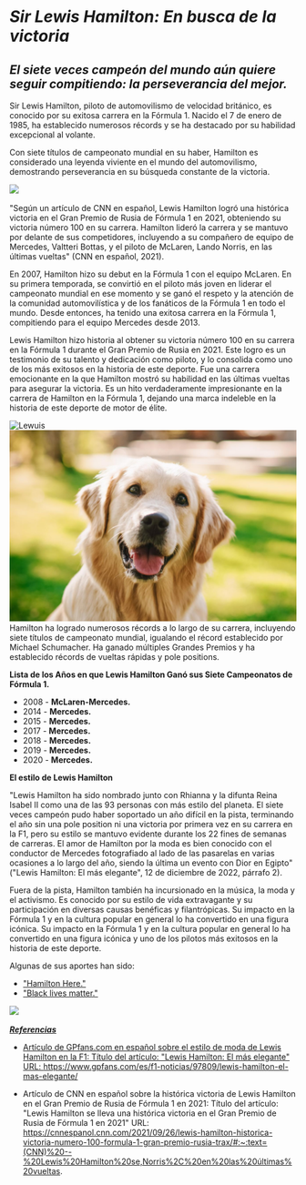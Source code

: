 #  ***Sir Lewis Hamilton: En busca de la victoria***

## ***El siete veces campeón del mundo aún quiere seguir compitiendo: la perseverancia del mejor.***

Sir Lewis Hamilton, piloto de automovilismo de velocidad británico, es conocido por su exitosa carrera en la Fórmula 1. Nacido el 7 de enero de 1985, ha establecido numerosos récords y se ha destacado por su habilidad excepcional al volante. 

Con siete títulos de campeonato mundial en su haber, Hamilton es considerado una leyenda viviente en el mundo del automovilismo, demostrando perseverancia en su búsqueda constante de la victoria.

<img src="https://www.eluniverso.com/resizer/ux2d-ESvsX2kV0XMc3kJsi8_KuI=/0x0:3309x2410/920x670/filters:quality(70)/cloudfront-us-east-1.images.arcpublishing.com/eluniverso/3VH46OASMBLHZJ6WWQ7VVHCRV4.jpg" width="600">


 
"Según un artículo de CNN en español, Lewis Hamilton logró una histórica victoria en el Gran Premio de Rusia de Fórmula 1 en 2021, obteniendo su victoria número 100 en su carrera. Hamilton lideró la carrera y se mantuvo por delante de sus competidores, incluyendo a su compañero de equipo de Mercedes, Valtteri Bottas, y el piloto de McLaren, Lando Norris, en las últimas vueltas" (CNN en español, 2021).
  
En 2007, Hamilton hizo su debut en la Fórmula 1 con el equipo McLaren. En su primera temporada, se convirtió en el piloto más joven en liderar el campeonato mundial en ese momento y se ganó el respeto y la atención de la comunidad automovilística y de los fanáticos de la Fórmula 1 en todo el mundo. Desde entonces, ha tenido una exitosa carrera en la Fórmula 1, compitiendo para el equipo Mercedes desde 2013.
 
 Lewis Hamilton hizo historia al obtener su victoria número 100 en su carrera en la Fórmula 1 durante el Gran Premio de Rusia en 2021. Este logro es un testimonio de su talento y dedicación como piloto, y lo consolida como uno de los más exitosos en la historia de este deporte. Fue una carrera emocionante en la que Hamilton mostró su habilidad en las últimas vueltas para asegurar la victoria. Es un hito verdaderamente impresionante en la carrera de Hamilton en la Fórmula 1, dejando una marca indeleble en la historia de este deporte de motor de élite.

![Lewuis](https://user-images.githubusercontent.com/129206978/231617826-36244c00-1089-49be-9a3d-2294364265a4.png)
![](perro.jpg)
 Hamilton ha logrado numerosos récords a lo largo de su carrera, incluyendo siete títulos de campeonato mundial, igualando el récord establecido por Michael Schumacher. Ha ganado múltiples Grandes Premios y ha establecido récords de vueltas rápidas y pole positions. 
 
 **Lista de los Años en que Lewis Hamilton Ganó sus Siete Campeonatos de Fórmula 1.**
 
* 2008 - **McLaren-Mercedes.**
* 2014 - **Mercedes.**
* 2015 - **Mercedes.**
* 2017 - **Mercedes.**
* 2018 - **Mercedes.**
* 2019 - **Mercedes.**
* 2020 - **Mercedes.**
 
 
 **El estilo de Lewis Hamilton**
 
 "Lewis Hamilton ha sido nombrado junto con Rhianna y la difunta Reina Isabel II como una de las 93 personas con más estilo del planeta. El siete veces campeón pudo haber soportado un año difícil en la pista, terminando el año sin una pole position ni una victoria por primera vez en su carrera en la F1, pero su estilo se mantuvo evidente durante los 22 fines de semanas de carreras. El amor de Hamilton por la moda es bien conocido con el conductor de Mercedes fotografiado al lado de las pasarelas en varias ocasiones a lo largo del año, siendo la última un evento con Dior en Egipto" ("Lewis Hamilton: El más elegante", 12 de diciembre de 2022, párrafo 2).
 
 Fuera de la pista, Hamilton también ha incursionado en la música, la moda y el activismo. Es conocido por su estilo de vida extravagante y su participación en diversas causas benéficas y filantrópicas. Su impacto en la Fórmula 1 y en la cultura popular en general lo ha convertido en una figura icónica. Su impacto en la Fórmula 1 y en la cultura popular en general lo ha convertido en una figura icónica y uno de los pilotos más exitosos en la historia de este deporte.
 
Algunas de sus aportes han sido: 

 * ["Hamilton Here."](https://www.youtube.com/watch?v=hYYaePzedbE)
 * ["Black lives matter."](https://www.youtube.com/watch?v=Qepog4PaeI8)

<a href="https://www.youtube.com/watch?v=79Nx9VP5ztY"> <img src="https://pbs.twimg.com/media/FqNFz-NXgAEBXyf.jpg" width="600">
  
 ***Referencias***
  
  * Artículo de GPfans.com en español sobre el estilo de moda de Lewis Hamilton en la F1:
Título del artículo: "Lewis Hamilton: El más elegante"
URL: https://www.gpfans.com/es/f1-noticias/97809/lewis-hamilton-el-mas-elegante/
 
  * Artículo de CNN en español sobre la histórica victoria de Lewis Hamilton en el Gran Premio de Rusia de Fórmula 1 en 2021:
Título del artículo: "Lewis Hamilton se lleva una histórica victoria en el Gran Premio de Rusia de Fórmula 1 en 2021"
URL: https://cnnespanol.cnn.com/2021/09/26/lewis-hamilton-historica-victoria-numero-100-formula-1-gran-premio-rusia-trax/#:~:text=(CNN)%20--%20Lewis%20Hamilton%20se,Norris%2C%20en%20las%20últimas%20vueltas.
  
 
